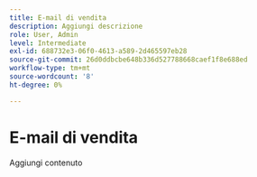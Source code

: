 ```yaml
---
title: E-mail di vendita
description: Aggiungi descrizione
role: User, Admin
level: Intermediate
exl-id: 688732e3-06f0-4613-a589-2d465597eb28
source-git-commit: 26d0ddbcbe648b336d527788668caef1f8e688ed
workflow-type: tm+mt
source-wordcount: '8'
ht-degree: 0%

---
```


# E-mail di vendita

Aggiungi contenuto
